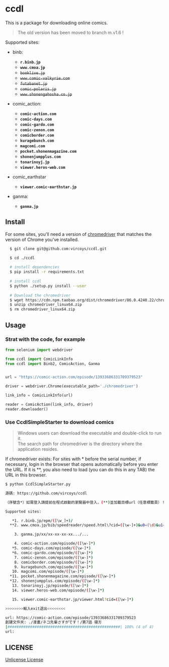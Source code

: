 # ccdl

This is a package for downloading online comics.

> The old version has been moved to branch m.v1.6 !

Supported sites:  

+ binb:  
  + **`r.binb.jp`**  
  + **`www.cmoa.jp`**  
  + ~~`booklive.jp`~~
  + ~~`www.comic-valkyrie.com`~~
  + ~~`futabanet.jp`~~
  + ~~`comic-polaris.jp`~~
  + ~~`www.shonengahosha.co.jp`~~  

+ comic_action:
  + **`comic-action.com`**
  + **`comic-days.com`**
  + **`comic-gardo.com`**
  + **`comic-zenon.com`**
  + **`comicborder.com`**
  + **`kuragebunch.com`**
  + **`magcomi.com`**
  + **`pocket.shonenmagazine.com`**
  + **`shonenjumpplus.com`**
  + **`tonarinoyj.jp`**
  + **`viewer.heros-web.com`**

+ comic_earthstar
  + **`viewer.comic-earthstar.jp`**

+ ganma:
  + **`ganma.jp`**

## Install

For some sites, you'll need a version of [chromedriver](http://npm.taobao.org/mirrors/chromedriver/) that matches the version of Chrome you've installed.

```sh
  $ git clone git@github.com:vircoys/ccdl.git

  $ cd ./ccdl
  
  # install dependencies
  $ pip install -r requirements.txt
  
  # install ccdl
  $ python ./setup.py install --user
  
  # Download the chromedriver
  $ wget https://cdn.npm.taobao.org/dist/chromedriver/86.0.4240.22/chromedriver_linux64.zip
  $ unzip chromedriver_linux64.zip
  $ rm chromedriver_linux64.zip
```  

## Usage

### Strat with the code, for example

```python
from selenium import webdriver

from ccdl import ComicLinkInfo
from ccdl import Binb2, ComicAction, Ganma


url = "https://comic-action.com/episode/13933686331709379523"

driver = webdriver.Chrome(executable_path='./chromedriver')

link_info = ComicLinkInfo(url)

reader = ComicAction(link_info, driver)
reader.downloader()
```

### Use CcdlSimpleStarter to download comics

> Windows users can download the executable and double-click to run it.  
> The search path for chromedriver is the directory where the application resides.

If chromedriver exists: For sites with \* before the serial number, if necessary, login in the browser that opens automatically before you enter the URL. If it is \*\*, you also need to load (you can do this in any TAB) the URL in this browser.  

```sh
$ python CcdlSimpleStarter.py

源碼: https://github.com/vircoys/ccdl

（序號含*）如需登入請提前在程式啟動的瀏覽器中登入，(**)並加載目標url（任意標籤頁）！

Supported sites:

   *1. r.binb.jp/epm/([\w_]+)/
  **2. www.cmoa.jp/bib/speedreader/speed.html\?cid=([\w-]+)&u0=(\d)&u1=(\d)

    3. ganma.jp/xx/xx-xx-xx-xx.../...

    4. comic-action.com/episode/([\w-]*)
   *5. comic-days.com/episode/([\w-]*)
   *6. comic-gardo.com/episode/([\w-]*)
    7. comic-zenon.com/episode/([\w-]*)
    8. comicborder.com/episode/([\w-]*)
    9. kuragebunch.com/episode/([\w-]*)
   10. magcomi.com/episode/([\w-]*)
  *11. pocket.shonenmagazine.com/episode/([\w-]*)
  *12. shonenjumpplus.com/episode/([\w-]*)
   13. tonarinoyj.jp/episode/([\w-]*)
   14. viewer.heros-web.com/episode/([\w-]*)

   15. viewer.comic-earthstar.jp/viewer.html?cid=([\w-]*)

>>>>>>>>輸入exit退出<<<<<<<<

url: https://comic-action.com/episode/13933686331709379523
創建文件夾: ./漫畫/ネコ先輩さすがです！/第7話 寝方
|##################################################| 100% (4 of 4)
url:
```  

## LICENSE

[Unlicense License](https://github.com/vircoys/ccdl/blob/master/LICENSE)
